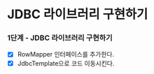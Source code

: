 # JDBC 라이브러리 구현하기

### 1단계 - JDBC 라이브러리 구현하기

- [x] RowMapper 인터페이스를 추가한다.
- [x] JdbcTemplate으로 코드 이동시킨다.

